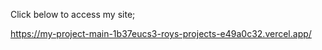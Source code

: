 ﻿Click below to access my site;

https://my-project-main-1b37eucs3-roys-projects-e49a0c32.vercel.app/
